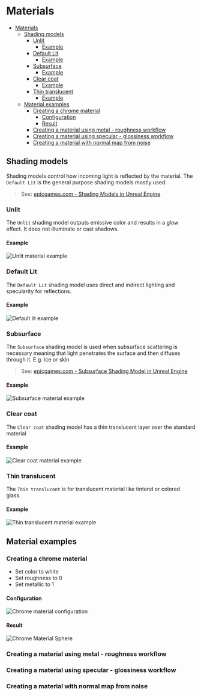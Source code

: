 # Materials

- [Materials](#materials)
  - [Shading models](#shading-models)
    - [Unlit](#unlit)
      - [Example](#example)
    - [Default Lit](#default-lit)
      - [Example](#example-1)
    - [Subsurface](#subsurface)
      - [Example](#example-2)
    - [Clear coat](#clear-coat)
      - [Example](#example-3)
    - [Thin translucent](#thin-translucent)
      - [Example](#example-4)
  - [Material examples](#material-examples)
    - [Creating a chrome material](#creating-a-chrome-material)
      - [Configuration](#configuration)
      - [Result](#result)
    - [Creating a material using metal - roughness workflow](#creating-a-material-using-metal---roughness-workflow)
    - [Creating a material using specular - glossiness workflow](#creating-a-material-using-specular---glossiness-workflow)
    - [Creating a material with normal map from noise](#creating-a-material-with-normal-map-from-noise)


## Shading models

Shading models control how incoming light is reflected by the material. The `Default Lit` is the general purpose shading models mostly used.

> See: [epicgames.com - Shading Models in Unreal Engine](https://dev.epicgames.com/documentation/en-us/unreal-engine/shading-models-in-unreal-engine)

### Unlit

The `Unlit` shading model outputs emissive color and results in a glow effect. It does not illuminate or cast shadows.

#### Example

![Unlit material example](images/materials/ExampleUnlit.jpeg)

### Default Lit

The `Default Lit` shading model uses direct and indirect lighting and specularity for reflections.

#### Example

![Default lit example](images/materials/ExampleDefaultLit.jpeg)

### Subsurface

The `Subsurface` shading model is used when subsurface scattering is necessary meaning that light penetrates the surface and then diffuses through it. E.g. ice or skin

> See: [epicgames.com - Subsurface Shading Model in Unreal Engine](https://dev.epicgames.com/documentation/en-us/unreal-engine/subsurface-shading-model-in-unreal-engine)

#### Example

![Subsurface material example](images/materials/ExampleSubsurface.jpeg)

### Clear coat

The `Clear coat` shading model has a thin translucent layer over the standard material

#### Example

![Clear coat material example](images/materials/ExampleClearCoat.jpeg)

### Thin translucent

The `Thin translucent` is for translucent material like tintend or colored glass.

#### Example

![Thin translucent material example](images/materials/ExampleThinTranslucent.jpeg)

## Material examples

### Creating a chrome material

- Set color to white
- Set roughness to 0
- Set metallic to 1

#### Configuration

![Chrome material configuration](images/Materials/ChromeMaterial.jpg)

#### Result

![Chrome Material Sphere](images/materials/ExampleChromeDefaultLit.jpeg)

### Creating a material using metal - roughness workflow

### Creating a material using specular - glossiness workflow

### Creating a material with normal map from noise